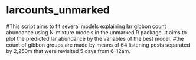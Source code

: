 # larcounts_unmarked
#This script aims to fit several models explaining lar gibbon count abundance using N-mixture models in the unmarked R package. It aims to plot the predicted lar abundance by the variables of the best model.
#the count of gibbon groups are made by means of 64 listening posts separated by 2,250m that were revisited 5 days from 6-12am.
